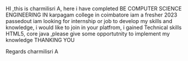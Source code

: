 
HI ,this is charmilisri A,  here i have completed BE COMPUTER SCIENCE ENGINEERING IN karpagam college in coimbatore 
iam a fresher 2023 passedout iam looking for internship or job  to develop my skills and knowledge,
i would like to join in your platfrom,
i gained Technical skills  HTML5, core java ,please give some opportutnity to implement my knowledge                                                         THANKING YOU


Regards
charmilisri A
